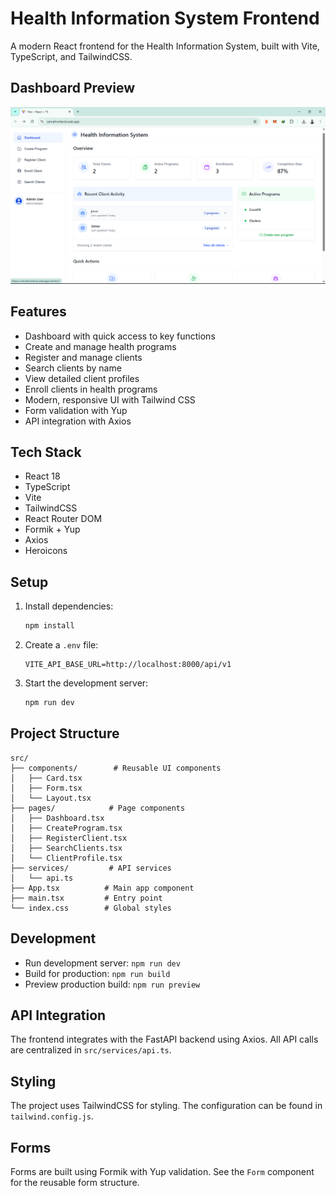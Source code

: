 # Health Information System Frontend

A modern React frontend for the Health Information System, built with Vite, TypeScript, and TailwindCSS.

## Dashboard Preview

![Dashboard Preview](./dashboard.png)

## Features

- Dashboard with quick access to key functions
- Create and manage health programs
- Register and manage clients
- Search clients by name
- View detailed client profiles
- Enroll clients in health programs
- Modern, responsive UI with Tailwind CSS
- Form validation with Yup
- API integration with Axios

## Tech Stack

- React 18
- TypeScript
- Vite
- TailwindCSS
- React Router DOM
- Formik + Yup
- Axios
- Heroicons

## Setup

1. Install dependencies:
   ```bash
   npm install
   ```

2. Create a `.env` file:
   ```
   VITE_API_BASE_URL=http://localhost:8000/api/v1
   ```

3. Start the development server:
   ```bash
   npm run dev
   ```

## Project Structure

```
src/
├── components/        # Reusable UI components
│   ├── Card.tsx
│   ├── Form.tsx
│   └── Layout.tsx
├── pages/            # Page components
│   ├── Dashboard.tsx
│   ├── CreateProgram.tsx
│   ├── RegisterClient.tsx
│   ├── SearchClients.tsx
│   └── ClientProfile.tsx
├── services/         # API services
│   └── api.ts
├── App.tsx          # Main app component
├── main.tsx         # Entry point
└── index.css        # Global styles
```

## Development

- Run development server: `npm run dev`
- Build for production: `npm run build`
- Preview production build: `npm run preview`

## API Integration

The frontend integrates with the FastAPI backend using Axios. All API calls are centralized in `src/services/api.ts`.

## Styling

The project uses TailwindCSS for styling. The configuration can be found in `tailwind.config.js`.

## Forms

Forms are built using Formik with Yup validation. See the `Form` component for the reusable form structure.